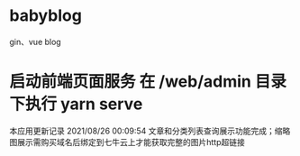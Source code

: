 # babyblog
gin、vue blog

# 启动前端页面服务 在 /web/admin 目录下执行 yarn serve

本应用更新记录
2021/08/26 00:09:54 文章和分类列表查询展示功能完成；缩略图展示需购买域名后绑定到七牛云上才能获取完整的图片http超链接